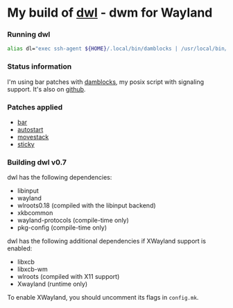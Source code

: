 # My build of [dwl](https://codeberg.org/dwl/dwl) - dwm for Wayland

### Running dwl
```sh
alias dl="exec ssh-agent ${HOME}/.local/bin/damblocks | /usr/local/bin/dwl"
```

### Status information
I'm using bar patches with [damblocks](https://codeberg.org/unixchad/damblocks), my posix script with signaling support. It's also on [github](https://github.com/gnuunixchad/damblocks).

### Patches applied
- [bar](https://codeberg.org/dwl/dwl-patches/patch/bar)
- [autostart](https://codeberg.org/dwl/dwl-patches/patch/autostart)
- [movestack](https://codeberg.org/dwl/dwl-patches/patch/movestack)
- [sticky](https://codeberg.org/dwl/dwl-patches/patch/sticky)

### Building dwl v0.7
dwl has the following dependencies:
- libinput
- wayland
- wlroots0.18 (compiled with the libinput backend)
- xkbcommon
- wayland-protocols (compile-time only)
- pkg-config (compile-time only)

dwl has the following additional dependencies if XWayland support is enabled:
- libxcb
- libxcb-wm
- wlroots (compiled with X11 support)
- Xwayland (runtime only)

To enable XWayland, you should uncomment its flags in `config.mk`.
